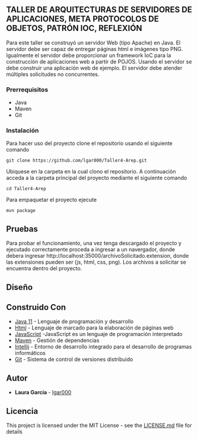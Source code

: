 ## TALLER DE ARQUITECTURAS DE SERVIDORES DE APLICACIONES, META PROTOCOLOS DE OBJETOS, PATRÓN IOC, REFLEXIÓN

Para este taller se construyó un servidor Web (tipo Apache) en Java. El servidor debe ser capaz de entregar páginas html e imágenes tipo PNG. Igualmente el servidor debe proporcionar un framework IoC para la construcción de aplicaciones web a partir de POJOS. Usando el servidor se debe construir una aplicación web de ejemplo. El servidor debe atender múltiples solicitudes no concurrentes.

### Prerrequisitos

- Java
- Maven
- Git


### Instalación

Para hacer uso del proyecto clone el repositorio usando el siguiente comando

```
git clone https://github.com/lgar000/Taller4-Arep.git
```

Ubiquese en la carpeta en la cual clono el repositorio. A continuación
acceda a la carpeta principal del proyecto mediante el siguiente comando

```
cd Taller4-Arep
```

Para empaquetar el proyecto ejecute

```
mvn package
```

## Pruebas 

Para probar el funcionamiento, una vez tenga descargado el proyecto y ejecutado correctamente proceda a ingresar a un navergador, donde debera ingresar http://localhost:35000/archivoSolicitado.extension, donde las extensiones pueden ser (js, html, css, png). Los archivos a solicitar se encuentra dentro del proyecto.

## Diseño



## Construido Con

* [Java 11](https://www.oracle.com/co/java/technologies/javase/jdk11-archive-downloads.html) - Lenguaje de programación y desarrollo
* [Html](https://developer.mozilla.org/es/docs/Web/HTML) - Lenguaje de marcado para la elaboración de páginas web
* [JavaScript](https://developer.mozilla.org/es/docs/Web/CSS) -JavaScript es un lenguaje de programación interpretado
* [Maven](https://maven.apache.org/) - Gestión de dependencias
* [Intellij](https://www.jetbrains.com/es-es/idea/) - Entorno de desarrollo integrado para el desarrollo de programas informáticos
* [Git](https://rometools.github.io/rome/) - Sistema de control de versiones distribuido


## Autor

* **Laura García** - [lgar000](https://github.com/lgar000)

## Licencia

This project is licensed under the MIT License - see the [LICENSE.md](LICENSE.md) file for details

